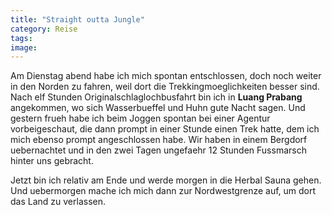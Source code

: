```yaml
---
title: "Straight outta Jungle"
category: Reise
tags: 
image: 
---
```


Am Dienstag abend habe ich mich spontan entschlossen, doch noch weiter in den Norden zu fahren, weil dort die Trekkingmoeglichkeiten besser sind. Nach elf Stunden Originalschlaglochbusfahrt bin ich in **Luang Prabang** angekommen, wo sich Wasserbueffel und Huhn gute Nacht sagen. Und gestern frueh habe ich beim Joggen spontan bei einer Agentur vorbeigeschaut, die dann prompt in einer Stunde einen Trek hatte, dem ich mich ebenso prompt angeschlossen habe. Wir haben in einem Bergdorf uebernachtet und in den zwei Tagen ungefaehr 12 Stunden Fussmarsch hinter uns gebracht.

Jetzt bin ich relativ am Ende und werde morgen in die Herbal Sauna gehen. Und uebermorgen mache ich mich dann zur Nordwestgrenze auf, um dort das Land zu verlassen.

